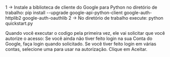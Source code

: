  1 -> Instale a biblioteca de cliente do Google para Python no diretório de trabalho:
           pip install --upgrade google-api-python-client google-auth-httplib2 google-auth-oauthlib 
 2 -> No diretório de trabalho execute:
           python quickstart.py

Quando você executar o codigo pela primeira vez, ele vai solicitar que você autorize o acesso:
Se você ainda não tiver feito login na sua Conta do Google, faça login quando solicitado. Se você tiver feito login em várias contas, selecione uma para usar na autorização.
Clique em Aceitar.
  
